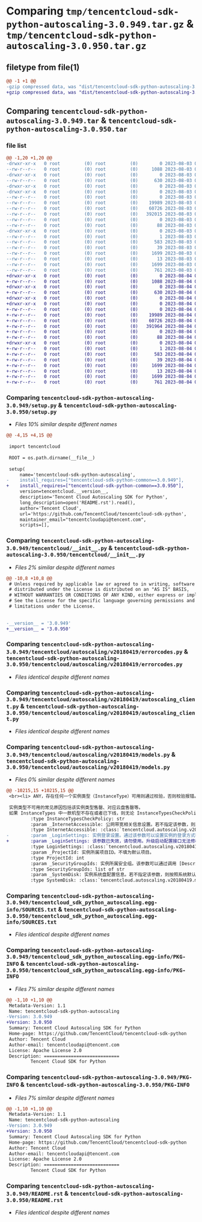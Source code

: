 # Comparing `tmp/tencentcloud-sdk-python-autoscaling-3.0.949.tar.gz` & `tmp/tencentcloud-sdk-python-autoscaling-3.0.950.tar.gz`

## filetype from file(1)

```diff
@@ -1 +1 @@
-gzip compressed data, was "dist/tencentcloud-sdk-python-autoscaling-3.0.949.tar", last modified: Thu Aug  3 00:19:26 2023, max compression
+gzip compressed data, was "dist/tencentcloud-sdk-python-autoscaling-3.0.950.tar", last modified: Fri Aug  4 00:19:31 2023, max compression
```

## Comparing `tencentcloud-sdk-python-autoscaling-3.0.949.tar` & `tencentcloud-sdk-python-autoscaling-3.0.950.tar`

### file list

```diff
@@ -1,20 +1,20 @@
-drwxr-xr-x   0 root         (0) root         (0)        0 2023-08-03 00:19:26.000000 tencentcloud-sdk-python-autoscaling-3.0.949/
--rw-r--r--   0 root         (0) root         (0)     1088 2023-08-03 00:19:26.000000 tencentcloud-sdk-python-autoscaling-3.0.949/setup.py
-drwxr-xr-x   0 root         (0) root         (0)        0 2023-08-03 00:19:26.000000 tencentcloud-sdk-python-autoscaling-3.0.949/tencentcloud/
--rw-r--r--   0 root         (0) root         (0)      630 2023-08-03 00:19:26.000000 tencentcloud-sdk-python-autoscaling-3.0.949/tencentcloud/__init__.py
-drwxr-xr-x   0 root         (0) root         (0)        0 2023-08-03 00:19:26.000000 tencentcloud-sdk-python-autoscaling-3.0.949/tencentcloud/autoscaling/
-drwxr-xr-x   0 root         (0) root         (0)        0 2023-08-03 00:19:26.000000 tencentcloud-sdk-python-autoscaling-3.0.949/tencentcloud/autoscaling/v20180419/
--rw-r--r--   0 root         (0) root         (0)        0 2023-08-03 00:19:26.000000 tencentcloud-sdk-python-autoscaling-3.0.949/tencentcloud/autoscaling/v20180419/__init__.py
--rw-r--r--   0 root         (0) root         (0)    19989 2023-08-03 00:19:26.000000 tencentcloud-sdk-python-autoscaling-3.0.949/tencentcloud/autoscaling/v20180419/errorcodes.py
--rw-r--r--   0 root         (0) root         (0)    60726 2023-08-03 00:19:26.000000 tencentcloud-sdk-python-autoscaling-3.0.949/tencentcloud/autoscaling/v20180419/autoscaling_client.py
--rw-r--r--   0 root         (0) root         (0)   392015 2023-08-03 00:19:26.000000 tencentcloud-sdk-python-autoscaling-3.0.949/tencentcloud/autoscaling/v20180419/models.py
--rw-r--r--   0 root         (0) root         (0)        0 2023-08-03 00:19:26.000000 tencentcloud-sdk-python-autoscaling-3.0.949/tencentcloud/autoscaling/__init__.py
--rw-r--r--   0 root         (0) root         (0)       88 2023-08-03 00:19:26.000000 tencentcloud-sdk-python-autoscaling-3.0.949/setup.cfg
-drwxr-xr-x   0 root         (0) root         (0)        0 2023-08-03 00:19:26.000000 tencentcloud-sdk-python-autoscaling-3.0.949/tencentcloud_sdk_python_autoscaling.egg-info/
--rw-r--r--   0 root         (0) root         (0)        1 2023-08-03 00:19:26.000000 tencentcloud-sdk-python-autoscaling-3.0.949/tencentcloud_sdk_python_autoscaling.egg-info/dependency_links.txt
--rw-r--r--   0 root         (0) root         (0)      583 2023-08-03 00:19:26.000000 tencentcloud-sdk-python-autoscaling-3.0.949/tencentcloud_sdk_python_autoscaling.egg-info/SOURCES.txt
--rw-r--r--   0 root         (0) root         (0)       39 2023-08-03 00:19:26.000000 tencentcloud-sdk-python-autoscaling-3.0.949/tencentcloud_sdk_python_autoscaling.egg-info/requires.txt
--rw-r--r--   0 root         (0) root         (0)     1699 2023-08-03 00:19:26.000000 tencentcloud-sdk-python-autoscaling-3.0.949/tencentcloud_sdk_python_autoscaling.egg-info/PKG-INFO
--rw-r--r--   0 root         (0) root         (0)       13 2023-08-03 00:19:26.000000 tencentcloud-sdk-python-autoscaling-3.0.949/tencentcloud_sdk_python_autoscaling.egg-info/top_level.txt
--rw-r--r--   0 root         (0) root         (0)     1699 2023-08-03 00:19:26.000000 tencentcloud-sdk-python-autoscaling-3.0.949/PKG-INFO
--rw-r--r--   0 root         (0) root         (0)      761 2023-08-03 00:19:26.000000 tencentcloud-sdk-python-autoscaling-3.0.949/README.rst
+drwxr-xr-x   0 root         (0) root         (0)        0 2023-08-04 00:19:31.000000 tencentcloud-sdk-python-autoscaling-3.0.950/
+-rw-r--r--   0 root         (0) root         (0)     1088 2023-08-04 00:19:31.000000 tencentcloud-sdk-python-autoscaling-3.0.950/setup.py
+drwxr-xr-x   0 root         (0) root         (0)        0 2023-08-04 00:19:31.000000 tencentcloud-sdk-python-autoscaling-3.0.950/tencentcloud/
+-rw-r--r--   0 root         (0) root         (0)      630 2023-08-04 00:19:31.000000 tencentcloud-sdk-python-autoscaling-3.0.950/tencentcloud/__init__.py
+drwxr-xr-x   0 root         (0) root         (0)        0 2023-08-04 00:19:31.000000 tencentcloud-sdk-python-autoscaling-3.0.950/tencentcloud/autoscaling/
+drwxr-xr-x   0 root         (0) root         (0)        0 2023-08-04 00:19:31.000000 tencentcloud-sdk-python-autoscaling-3.0.950/tencentcloud/autoscaling/v20180419/
+-rw-r--r--   0 root         (0) root         (0)        0 2023-08-04 00:19:31.000000 tencentcloud-sdk-python-autoscaling-3.0.950/tencentcloud/autoscaling/v20180419/__init__.py
+-rw-r--r--   0 root         (0) root         (0)    19989 2023-08-04 00:19:31.000000 tencentcloud-sdk-python-autoscaling-3.0.950/tencentcloud/autoscaling/v20180419/errorcodes.py
+-rw-r--r--   0 root         (0) root         (0)    60726 2023-08-04 00:19:31.000000 tencentcloud-sdk-python-autoscaling-3.0.950/tencentcloud/autoscaling/v20180419/autoscaling_client.py
+-rw-r--r--   0 root         (0) root         (0)   391964 2023-08-04 00:19:31.000000 tencentcloud-sdk-python-autoscaling-3.0.950/tencentcloud/autoscaling/v20180419/models.py
+-rw-r--r--   0 root         (0) root         (0)        0 2023-08-04 00:19:31.000000 tencentcloud-sdk-python-autoscaling-3.0.950/tencentcloud/autoscaling/__init__.py
+-rw-r--r--   0 root         (0) root         (0)       88 2023-08-04 00:19:31.000000 tencentcloud-sdk-python-autoscaling-3.0.950/setup.cfg
+drwxr-xr-x   0 root         (0) root         (0)        0 2023-08-04 00:19:31.000000 tencentcloud-sdk-python-autoscaling-3.0.950/tencentcloud_sdk_python_autoscaling.egg-info/
+-rw-r--r--   0 root         (0) root         (0)        1 2023-08-04 00:19:31.000000 tencentcloud-sdk-python-autoscaling-3.0.950/tencentcloud_sdk_python_autoscaling.egg-info/dependency_links.txt
+-rw-r--r--   0 root         (0) root         (0)      583 2023-08-04 00:19:31.000000 tencentcloud-sdk-python-autoscaling-3.0.950/tencentcloud_sdk_python_autoscaling.egg-info/SOURCES.txt
+-rw-r--r--   0 root         (0) root         (0)       39 2023-08-04 00:19:31.000000 tencentcloud-sdk-python-autoscaling-3.0.950/tencentcloud_sdk_python_autoscaling.egg-info/requires.txt
+-rw-r--r--   0 root         (0) root         (0)     1699 2023-08-04 00:19:31.000000 tencentcloud-sdk-python-autoscaling-3.0.950/tencentcloud_sdk_python_autoscaling.egg-info/PKG-INFO
+-rw-r--r--   0 root         (0) root         (0)       13 2023-08-04 00:19:31.000000 tencentcloud-sdk-python-autoscaling-3.0.950/tencentcloud_sdk_python_autoscaling.egg-info/top_level.txt
+-rw-r--r--   0 root         (0) root         (0)     1699 2023-08-04 00:19:31.000000 tencentcloud-sdk-python-autoscaling-3.0.950/PKG-INFO
+-rw-r--r--   0 root         (0) root         (0)      761 2023-08-04 00:19:31.000000 tencentcloud-sdk-python-autoscaling-3.0.950/README.rst
```

### Comparing `tencentcloud-sdk-python-autoscaling-3.0.949/setup.py` & `tencentcloud-sdk-python-autoscaling-3.0.950/setup.py`

 * *Files 10% similar despite different names*

```diff
@@ -4,15 +4,15 @@
 
 import tencentcloud
 
 ROOT = os.path.dirname(__file__)
 
 setup(
     name='tencentcloud-sdk-python-autoscaling',
-    install_requires=["tencentcloud-sdk-python-common==3.0.949"],
+    install_requires=["tencentcloud-sdk-python-common==3.0.950"],
     version=tencentcloud.__version__,
     description='Tencent Cloud Autoscaling SDK for Python',
     long_description=open('README.rst').read(),
     author='Tencent Cloud',
     url='https://github.com/TencentCloud/tencentcloud-sdk-python',
     maintainer_email="tencentcloudapi@tencent.com",
     scripts=[],
```

### Comparing `tencentcloud-sdk-python-autoscaling-3.0.949/tencentcloud/__init__.py` & `tencentcloud-sdk-python-autoscaling-3.0.950/tencentcloud/__init__.py`

 * *Files 2% similar despite different names*

```diff
@@ -10,8 +10,8 @@
 # Unless required by applicable law or agreed to in writing, software
 # distributed under the License is distributed on an "AS IS" BASIS,
 # WITHOUT WARRANTIES OR CONDITIONS OF ANY KIND, either express or implied.
 # See the License for the specific language governing permissions and
 # limitations under the License.
 
 
-__version__ = '3.0.949'
+__version__ = '3.0.950'
```

### Comparing `tencentcloud-sdk-python-autoscaling-3.0.949/tencentcloud/autoscaling/v20180419/errorcodes.py` & `tencentcloud-sdk-python-autoscaling-3.0.950/tencentcloud/autoscaling/v20180419/errorcodes.py`

 * *Files identical despite different names*

### Comparing `tencentcloud-sdk-python-autoscaling-3.0.949/tencentcloud/autoscaling/v20180419/autoscaling_client.py` & `tencentcloud-sdk-python-autoscaling-3.0.950/tencentcloud/autoscaling/v20180419/autoscaling_client.py`

 * *Files identical despite different names*

### Comparing `tencentcloud-sdk-python-autoscaling-3.0.949/tencentcloud/autoscaling/v20180419/models.py` & `tencentcloud-sdk-python-autoscaling-3.0.950/tencentcloud/autoscaling/v20180419/models.py`

 * *Files 0% similar despite different names*

```diff
@@ -10215,15 +10215,15 @@
 <br><li> ANY，存在任何一个实例类型（InstanceType）可用则通过校验，否则校验报错。
 
 实例类型不可用的常见原因包括该实例类型售罄、对应云盘售罄等。
 如果 InstanceTypes 中一款机型不存在或者已下线，则无论 InstanceTypesCheckPolicy 采用何种取值，都会校验报错。
         :type InstanceTypesCheckPolicy: str
         :param _InternetAccessible: 公网带宽相关信息设置。若不指定该参数，则默认公网带宽为0Mbps。
         :type InternetAccessible: :class:`tencentcloud.autoscaling.v20180419.models.InternetAccessible`
-        :param _LoginSettings: 实例登录设置。通过该参数可以设置实例的登录方式密码、密钥或保持镜像的原始登录设置。默认情况下会随机生成密码，并以站内信方式知会到用户。
+        :param _LoginSettings: 该参数已失效，请勿使用。升级启动配置接口无法修改或覆盖 LoginSettings 参数，升级后 LoginSettings 不会发生变化。
         :type LoginSettings: :class:`tencentcloud.autoscaling.v20180419.models.LoginSettings`
         :param _ProjectId: 实例所属项目ID。不填为默认项目。
         :type ProjectId: int
         :param _SecurityGroupIds: 实例所属安全组。该参数可以通过调用 [DescribeSecurityGroups](https://cloud.tencent.com/document/api/215/15808) 的返回值中的`SecurityGroupId`字段来获取。若不指定该参数，则默认不绑定安全组。
         :type SecurityGroupIds: list of str
         :param _SystemDisk: 实例系统盘配置信息。若不指定该参数，则按照系统默认值进行分配。
         :type SystemDisk: :class:`tencentcloud.autoscaling.v20180419.models.SystemDisk`
```

### Comparing `tencentcloud-sdk-python-autoscaling-3.0.949/tencentcloud_sdk_python_autoscaling.egg-info/SOURCES.txt` & `tencentcloud-sdk-python-autoscaling-3.0.950/tencentcloud_sdk_python_autoscaling.egg-info/SOURCES.txt`

 * *Files identical despite different names*

### Comparing `tencentcloud-sdk-python-autoscaling-3.0.949/tencentcloud_sdk_python_autoscaling.egg-info/PKG-INFO` & `tencentcloud-sdk-python-autoscaling-3.0.950/tencentcloud_sdk_python_autoscaling.egg-info/PKG-INFO`

 * *Files 7% similar despite different names*

```diff
@@ -1,10 +1,10 @@
 Metadata-Version: 1.1
 Name: tencentcloud-sdk-python-autoscaling
-Version: 3.0.949
+Version: 3.0.950
 Summary: Tencent Cloud Autoscaling SDK for Python
 Home-page: https://github.com/TencentCloud/tencentcloud-sdk-python
 Author: Tencent Cloud
 Author-email: tencentcloudapi@tencent.com
 License: Apache License 2.0
 Description: ============================
         Tencent Cloud SDK for Python
```

### Comparing `tencentcloud-sdk-python-autoscaling-3.0.949/PKG-INFO` & `tencentcloud-sdk-python-autoscaling-3.0.950/PKG-INFO`

 * *Files 7% similar despite different names*

```diff
@@ -1,10 +1,10 @@
 Metadata-Version: 1.1
 Name: tencentcloud-sdk-python-autoscaling
-Version: 3.0.949
+Version: 3.0.950
 Summary: Tencent Cloud Autoscaling SDK for Python
 Home-page: https://github.com/TencentCloud/tencentcloud-sdk-python
 Author: Tencent Cloud
 Author-email: tencentcloudapi@tencent.com
 License: Apache License 2.0
 Description: ============================
         Tencent Cloud SDK for Python
```

### Comparing `tencentcloud-sdk-python-autoscaling-3.0.949/README.rst` & `tencentcloud-sdk-python-autoscaling-3.0.950/README.rst`

 * *Files identical despite different names*


